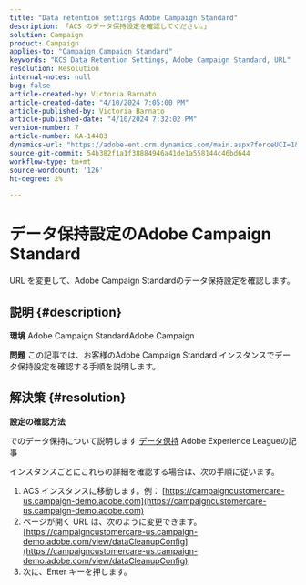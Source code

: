 ```yaml
---
title: "Data retention settings Adobe Campaign Standard"
description: 「ACS のデータ保持設定を確認してください。」
solution: Campaign
product: Campaign
applies-to: "Campaign,Campaign Standard"
keywords: "KCS Data Retention Settings, Adobe Campaign Standard, URL"
resolution: Resolution
internal-notes: null
bug: false
article-created-by: Victoria Barnato
article-created-date: "4/10/2024 7:05:00 PM"
article-published-by: Victoria Barnato
article-published-date: "4/10/2024 7:32:02 PM"
version-number: 7
article-number: KA-14483
dynamics-url: "https://adobe-ent.crm.dynamics.com/main.aspx?forceUCI=1&pagetype=entityrecord&etn=knowledgearticle&id=6201e238-6df7-ee11-a1fd-6045bd026dc7"
source-git-commit: 54b382f1a1f38884946a41de1a558144c46bd644
workflow-type: tm+mt
source-wordcount: '126'
ht-degree: 2%

---
```


# データ保持設定のAdobe Campaign Standard


URL を変更して、Adobe Campaign Standardのデータ保持設定を確認します。

## 説明 {#description}


<b>環境</b>
Adobe Campaign StandardAdobe Campaign

<b>問題</b>
この記事では、お客様のAdobe Campaign Standard インスタンスでデータ保持設定を確認する手順を説明します。


## 解決策 {#resolution}


<b>設定の確認方法</b>

でのデータ保持について説明します [データ保持](https://experienceleague.adobe.com/docs/campaign-standard/using/administrating/application-settings/data-retention.html?lang=ja) Adobe Experience Leagueの記事

インスタンスごとにこれらの詳細を確認する場合は、次の手順に従います。

1. ACS インスタンスに移動します。例： [https://campaigncustomercare-us.campaign-demo.adobe.com](https://campaigncustomercare-us.campaign-demo.adobe.com)
1. ページが開く URL は、次のように変更できます。 [https://campaigncustomercare-us.campaign-demo.adobe.com/view/dataCleanupConfig](https://campaigncustomercare-us.campaign-demo.adobe.com/view/dataCleanupConfig)
1. 次に、Enter キーを押します。
